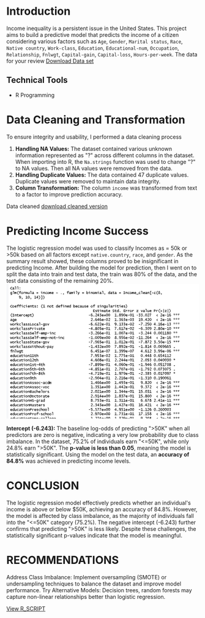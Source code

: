 # Introduction
Income inequality is a persistent issue in the United States. This project aims to build a predictive model that predicts the income of a citizen considering various factors such as `Age`, `Gender`, `Marital status`, `Race`, `Native country`, `Work-class`, `Education`, `Educational-num`, `Occupation`, `Relationship`, `Fnlwgt`, `Capital-gain`, `Capital-loss`, `Hours-per-week`.
The data for your review [Download Data set](https://1drv.ms/x/c/fc11b36f16d1a624/EQEqwPNaOGNOriwfgrBj8iIBuDHjg47qEJimV7saVugswg?e=a87kxy)
## Technical Tools
- R Programming

# Data Cleaning and Transformation
To ensure integrity and usability, I performed a data cleaning process
1. **Handling NA Values:** The dataset contained various unknown information represented as "?" across different columns in the dataset. When importing into R, the `Na.strings` function was used to change "?" to NA values. Then all NA values were removed from the data.
2. **Handling Duplicate Values:** The data contained 47 duplicate values. Duplicate values were removed to maintain data integrity.
3. **Column Transformation:** The column `income` was transformed from text to a factor to improve prediction accuracy.

Data cleaned [download cleaned version](https://1drv.ms/x/c/fc11b36f16d1a624/EdaIgLQjcytNkTwEAPboezgB6lEkzzUMd6iw5rwWZRg3TQ?e=8Obw8f)


# Predicting Income Success
The logistic regression model was used to classify Incomes as = 50k or >50k based on all factors except `native.country`, `race`, and `gender`. As the summary result showed, these columns proved to be insignificant in predicting Income.
After building the model for prediction, then I went on to split the data  into train and test data, the train was 80% of the data, and the test data consisting of the remaining 20%.
![Intepretation](https://github.com/daniel-ifenna/Adult_Income/blob/e8200fe44d66d76042fcebdfb380b2d6ed372e30/Logistic%20interpretation.png)




 **Intercept (-6.243):** The baseline log-odds of predicting ">50K" when all predictors are zero is negative, indicating a very low probability due to class imbalance. In the dataset, 75.2% of individuals earn "<=50K", while only 24.8% earn ">50K". The **p-value is less than 0.05**, meaning the model is statistically significant.
Using the model on the test data, an **accuracy of 84.8%** was achieved in predicting income levels.

# CONCLUSION  
The logistic regression model effectively predicts whether an individual's income is above or below $50K, achieving an accuracy of 84.8%. However, the model is affected by class imbalance, as the majority of individuals fall into the "<=50K" category (75.2%). The negative intercept (-6.243) further confirms that predicting ">50K" is less likely. Despite these challenges, the statistically significant p-values indicate that the model is meaningful.
# RECOMMENDATIONS
 Address Class Imbalance: Implement oversampling (SMOTE) or undersampling techniques to balance the dataset and improve model performance.
 Try Alternative Models: Decision trees, random forests may capture non-linear relationships better than logistic regression.

[View R_SCRIPT](https://github.com/daniel-ifenna/Adult_Income/blob/e8200fe44d66d76042fcebdfb380b2d6ed372e30/Logistic%20regression%20Adult%20income.R)

